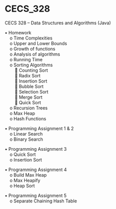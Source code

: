 # CECS_328
CECS 328 – Data Structures and Algorithms (Java)

•	Homework <br/>
&nbsp;&nbsp;&nbsp;&nbsp;o	Time Complexities <br/>
&nbsp;&nbsp;&nbsp;&nbsp;o	Upper and Lower Bounds <br/>
&nbsp;&nbsp;&nbsp;&nbsp;o	Growth of functions <br/>
&nbsp;&nbsp;&nbsp;&nbsp;o	Analysis of algorithms <br/>
&nbsp;&nbsp;&nbsp;&nbsp;o	Running Time <br/>
&nbsp;&nbsp;&nbsp;&nbsp;o	Sorting Algorithms <br/>
&nbsp;&nbsp;&nbsp;&nbsp;&nbsp;&nbsp;&nbsp;&nbsp;	Counting Sort <br/>
&nbsp;&nbsp;&nbsp;&nbsp;&nbsp;&nbsp;&nbsp;&nbsp;	Radix Sort <br/>
&nbsp;&nbsp;&nbsp;&nbsp;&nbsp;&nbsp;&nbsp;&nbsp;	Insertion Sort <br/>
&nbsp;&nbsp;&nbsp;&nbsp;&nbsp;&nbsp;&nbsp;&nbsp;	Bubble Sort <br/>
&nbsp;&nbsp;&nbsp;&nbsp;&nbsp;&nbsp;&nbsp;&nbsp;	Selection Sort <br/>
&nbsp;&nbsp;&nbsp;&nbsp;&nbsp;&nbsp;&nbsp;&nbsp;	Merge Sort <br/>
&nbsp;&nbsp;&nbsp;&nbsp;&nbsp;&nbsp;&nbsp;&nbsp;	Quick Sort <br/>
&nbsp;&nbsp;&nbsp;&nbsp;o	Recursion Trees <br/>
&nbsp;&nbsp;&nbsp;&nbsp;o	Max Heap <br/>
&nbsp;&nbsp;&nbsp;&nbsp;o	Hash Functions <br/>

•	Programming Assignment 1 & 2 <br/>
&nbsp;&nbsp;&nbsp;&nbsp;o	Linear Search <br/>
&nbsp;&nbsp;&nbsp;&nbsp;o	Binary Search <br/>

•	Programming Assignment 3 <br/>
&nbsp;&nbsp;&nbsp;&nbsp;o	Quick Sort <br/>
&nbsp;&nbsp;&nbsp;&nbsp;o	Insertion Sort <br/>

•	Programming Assignment 4 <br/>
&nbsp;&nbsp;&nbsp;&nbsp;o	Build Max Heap <br/>
&nbsp;&nbsp;&nbsp;&nbsp;o	Max Heapify <br/>
&nbsp;&nbsp;&nbsp;&nbsp;o	Heap Sort <br/>

•	Programming Assignment 5 <br/>
&nbsp;&nbsp;&nbsp;&nbsp;o	Separate Chaining Hash Table <br/>
